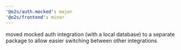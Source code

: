 ```yaml
---
'@o2s/auth.mocked': major
'@o2s/frontend': minor
---
```


moved mocked auth integration (with a local database) to a separate package to allow easier switching between other integrations
